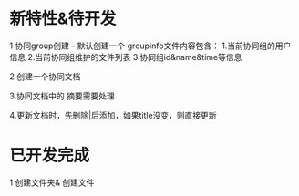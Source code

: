 <!--
 * @Author: your name
 * @Date: 2019-10-12 17:30:56
 * @LastEditTime: 2019-11-14 15:56:46
 * @LastEditors: Please set LastEditors
 * @Description: In User Settings Edit
 * @FilePath: /rebuild_flutter/README.md
 -->

# 新特性&待开发

1 协同group创建 - 默认创建一个  groupinfo文件内容包含： 1.当前协同组的用户信息 2.当前协同组维护的文件列表 3.协同组id&name&time等信息

2 创建一个协同文档

3.协同文档中的 摘要需要处理

4.更新文档时，先删除|后添加，如果title没变，则直接更新

# 已开发完成

1 创建文件夹& 创建文件
